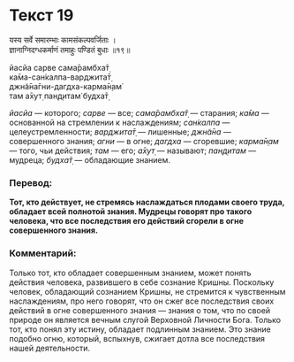 # Текст 19

यस्य सर्वे समारम्भाः कामसंकल्पवर्जिताः ।  
ज्ञानाग्निदग्धकर्माणं तमाहुः पण्डितं बुधाः ॥१९॥

йасйа сарве сама̄рамбха̄т̣  
ка̄ма-сан̇калпа-варджита̄т̣  
джн̃а̄на̄гни-дагдха-карма̄н̣ам̇  
там а̄хут̣ пан̣д̣итам̇ будха̄т̣

_йасйа_ — которого; _сарве_ — все; _сама̄рамбха̄т̣_ — старания; _ка̄ма_ — основанной на стремлении к наслаждениям; _сан̇калпа_ — целеустремленности; _варджита̄т̣_ — лишенные; _джн̃а̄на_ — совершенного знания; _агни_ — в огне; _дагдха_ — сгоревшие; _карма̄н̣ам_ — того, чьи действия; _там_ — его; _а̄хут̣_ — называют; _пан̣д̣итам_ — мудреца; _будха̄т̣_ — обладающие знанием.

### Перевод:

**Тот, кто действует, не стремясь наслаждаться плодами своего труда, обладает всей полнотой знания. Мудрецы говорят про такого человека, что все последствия его действий сгорели в огне совершенного знания.**

### Комментарий:

Только тот, кто обладает совершенным знанием, может понять действия человека, развившего в себе сознание Кришны. Поскольку человек, обладающий сознанием Кришны, не стремится к чувственным наслаждениям, про него говорят, что он сжег все последствия своих действий в огне совершенного знания — знания о том, что по своей природе он является вечным слугой Верховной Личности Бога. Только тот, кто понял эту истину, обладает подлинным знанием. Это знание подобно огню, который, вспыхнув, сжигает дотла все последствия нашей деятельности.